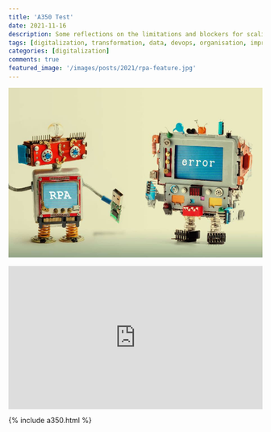 ```yaml
---
title: 'A350 Test'
date: 2021-11-16
description: Some reflections on the limitations and blockers for scaling RPA
tags: [digitalization, transformation, data, devops, organisation, improvement, speed, automation, rpa, uipath, api]
categories: [digitalization]
comments: true
featured_image: '/images/posts/2021/rpa-feature.jpg'
---
```


![](/images/posts/2021/rpa.jpg)

<div style="width:100%; padding-bottom:56.25%; position:relative;">
<iframe src="https://htmlpreview.github.io/?https://raw.githubusercontent.com/clintjb/A350-Tracking/main/flight_data_a350.html" style="position:absolute; top:0px; left:0px; width:100%; height:100%; border: none; overflow: hidden;"></iframe>
</div>

{% include a350.html %} 
